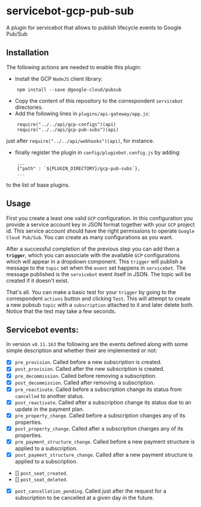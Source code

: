 # servicebot-gcp-pub-sub

A plugin for servicebot that allows to publish lifecycle events to Google Pub/Sub

## Installation

The following actions are needed to enable this plugin:

- Install the GCP `NodeJS` client library:
```
    npm install --save @google-cloud/pubsub
```
- Copy the content of this repository to the correspondent `servicebot` directories.
- Add the following lines in `plugins/api-gateway/app.js`:
```
    require("../../api/gcp-configs")(api)
    require("../../api/gcp-pub-subs")(api)
```
just after `require("../../api/webhooks")(api)`, for instance.
- finally register the plugin in `config/pluginbot.config.js` by adding:
```
    ...
    {"path" : `${PLUGIN_DIRECTORY}/gcp-pub-subs`},
    ...
```
to the list of base plugins.

## Usage

First you create a least one valid `GCP` configuration. In this configuration you provide a service account key in JSON format together with your `GCP` project id. This service account should have the right permissions to operate `Google Cloud Pub/Sub`. You can create as many configurations as you want.

After a successful completion of the previous step you can add then a **`trigger`**, which you can associate with the available `GCP` configurations which will appear in a dropdown component. This `trigger` will publish a message to the `topic` set when the `event` set happens in `servicebot`. The message published is the `servicebot` event itself in JSON. The topic will be created if it doesn't exist.

That's all. You can make a basic test for your `trigger` by going to the correspondent `actions` button and clicking `Test`. This will attempt to create a new pubsub `topic` with a `subscription` attached to it and later delete both. Notice that the test may take a few seconds.

## Servicebot events:

In version `v0.11.163` the following are the events defined along with some simple description and whether their are implemented or not:

- [X] `pre_provision`. Called before a new subscription is created.
- [X] `post_provision`. Called after the new subscription is created.
- [X] `pre_decommission`. Called before removing a subscription.
- [X] `post_decommission`. Called after removing a subscription.
- [X] `pre_reactivate`. Called before a subscription change its status from `cancelled` to another status.
- [X] `post_reactivate`. Called after a subscription change its status due to an update in the payment plan.
- [X] `pre_property_change`. Called before a subscription changes any of its properties. 
- [X] `post_property_change`. Called after a subscription changes any of its properties. 
- [X] `pre_payment_structure_change`. Called before a new payment structure is applied to a subscription.
- [X] `post_payment_structure_change`. Called after a new payment structure is applied to a subscription.
- [] `post_seat_created`. 
- [] `post_seat_deleted`.
- [X] `post_cancellation_pending`. Called just after the request for a subscription to be cancelled at a given day in the future.
